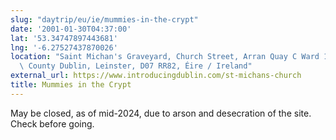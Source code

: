 ```yaml
---
slug: "daytrip/eu/ie/mummies-in-the-crypt"
date: '2001-01-30T04:37:00'
lat: '53.34747897443681'
lng: '-6.27527437870026'
location: "Saint Michan's Graveyard, Church Street, Arran Quay C Ward 1986, Dublin,\
  \ County Dublin, Leinster, D07 RR82, Éire / Ireland"
external_url: https://www.introducingdublin.com/st-michans-church
title: Mummies in the Crypt
---
```

May be closed, as of mid-2024, due to arson and desecration of the site. Check
before going.
